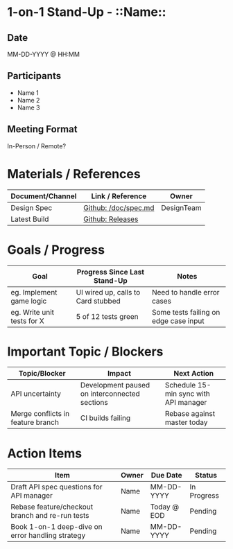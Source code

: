 # 1-on-1 Stand-Up - ::Name::

## Date
MM-DD-YYYY @ HH:MM

## Participants
- Name 1
- Name 2
- Name 3

## Meeting Format
In-Person / Remote?

# Materials / References

| **Document/Channel** | **Link / Reference** | **Owner** |
| -------------------- | -------------------- | --------- |
| Design Spec | [Github: /doc/spec.md](https://www.youtube.com/watch?v=j5a0jTc9S10&list=PL3KnTfyhrIlcudeMemKd6rZFGDWyK23vx&index=10) | DesignTeam |
| Latest Build | [Github: Releases](https://www.youtube.com/watch?v=j5a0jTc9S10&list=PL3KnTfyhrIlcudeMemKd6rZFGDWyK23vx&index=10) | 

# Goals / Progress

| **Goal** | **Progress Since Last Stand-Up** | **Notes** |
| -------- | -------------------------------- | --------- |
| eg. Implement game logic | UI wired up, calls to Card stubbed | Need to handle error cases |
| eg. Write unit tests for X | 5 of 12 tests green | Some tests failing on edge case input |

# Important Topic / Blockers
| **Topic/Blocker** | **Impact** | **Next Action** |
| ----------------- | ---------- | --------------- |
| API uncertainty | Development paused on interconnected sections | Schedule 15-min sync with API manager |
| Merge conflicts in feature branch | CI builds failing | Rebase against master today |

# Action Items
| **Item** | **Owner** | **Due Date** | **Status** |
| -------- | --------- | ------------ | ---------- |
| Draft API spec questions for API manager | Name | MM-DD-YYYY | In Progress |
| Rebase feature/checkout branch and re-run tests | Name | Today @ EOD | Pending |
| Book 1-on-1 deep-dive on error handling strategy | Name | MM-DD-YYYY | Pending|